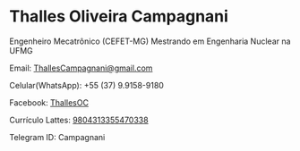 # Thalles Oliveira Campagnani

Engenheiro Mecatrônico (CEFET-MG)
Mestrando em Engenharia Nuclear na UFMG

Email: [ThallesCampagnani@gmail.com](mailto:ThallesCampagnani@gmail.com)

Celular(WhatsApp): +55 (37) 9.9158-9180

Facebook: [ThallesOC](https://Facebook.com/ThallesOC)

Currículo Lattes: [9804313355470338](http://Lattes.CNPq.br/9804313355470338)

Telegram ID: Campagnani
